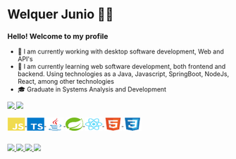 
# Welquer Junio :man_technologist:
### Hello! Welcome to my profile

- 🔭 I am currently working with desktop software development, Web and API's
- 🌱 I am currently learning web software development, both frontend and backend. Using technologies as a Java, Javascript, SpringBoot, NodeJs, React, among other technologies
- 🎓 Graduate in Systems Analysis and Development


 <div>
  <a href="https://github.com/WelquerJunio">
  <img height="180em" src="https://github-readme-stats.vercel.app/api?username=WelquerJunio&show_icons=true&theme=dracula&include_all_commits=true&count_private=true"/>
  <img height="180em" src="https://github-readme-stats.vercel.app/api/top-langs/?username=WelquerJunio&layout=compact&langs_count=16&theme=dracula"/>
<div>
<div style="display: inline_block"><br>
  <img align="center" alt="Js" height="30" width="40" src="https://raw.githubusercontent.com/devicons/devicon/master/icons/javascript/javascript-plain.svg">
  <img align="center" alt="Ts" height="30" width="40" src="https://raw.githubusercontent.com/devicons/devicon/master/icons/typescript/typescript-plain.svg">
  <img align="center" alt="Java" height="30" width="40" src="https://raw.githubusercontent.com/devicons/devicon/master/icons/java/java-original.svg">
 <img align="center" alt="Spring" height="30" width="40" src="https://raw.githubusercontent.com/devicons/devicon/master/icons/spring/spring-original.svg">
  <img align="center" alt="React" height="30" width="40" src="https://raw.githubusercontent.com/devicons/devicon/master/icons/react/react-original.svg">
  <img align="center" alt="HTML" height="30" width="40" src="https://raw.githubusercontent.com/devicons/devicon/master/icons/html5/html5-original.svg">
  <img align="center" alt="CSS" height="30" width="40" src="https://raw.githubusercontent.com/devicons/devicon/master/icons/css3/css3-original.svg">    
  <!--<img align="right" alt="Rafa-yoda" src="https://cdn.discordapp.com/attachments/795358919417397249/825430589581688872/hi.gif">-->
</div>
  
  ##
 
<div>   
  
  <a href="https://instagram.com/welquersantosoficial" target="_blank">
    <img src="https://img.shields.io/badge/-Instagram-%23E4405F?style=for-the-badge&logo=instagram&logoColor=white" target="_blank">
  </a>
  <a href = "mailto:welquersantosoficial@gmail.com">
    <img src="https://img.shields.io/badge/-Gmail-%23333?style=for-the-badge&logo=gmail&logoColor=white" target="_blank">
  </a>
  <a href="https://www.linkedin.com/in/welquersantos" target="_blank">
    <img src="https://img.shields.io/badge/-LinkedIn-%230077B5?style=for-the-badge&logo=linkedin&logoColor=white" target="_blank">
  </a> 
  <a href="https://welquersantos.com.br" target="_blank">
    <img src="https://img.shields.io/badge/-WebSite-f27405?style=for-the-badge&logo=WebSite&logoColor=white" target="_blank">
  </a>
 
  <!--![Snake animation](https://github.com/WelquerJunio/WelquerJunio/blob/output/github-contribution-grid-snake.svg)-->
 
</div>


